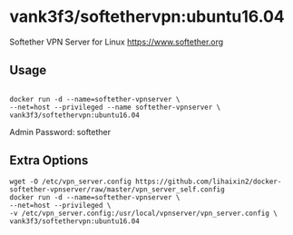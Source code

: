 # vank3f3/softethervpn:ubuntu16.04

Softether VPN Server for Linux
https://www.softether.org

## Usage

```

docker run -d --name=softether-vpnserver \
--net=host --privileged --name softether-vpnserver \
vank3f3/softethervpn:ubuntu16.04
```
Admin Password: softether

## Extra Options


```
wget -O /etc/vpn_server.config https://github.com/lihaixin2/docker-softether-vpnserver/raw/master/vpn_server_self.config
docker run -d --name=softether-vpnserver \
--net=host --privileged \
-v /etc/vpn_server.config:/usr/local/vpnserver/vpn_server.config \
vank3f3/softethervpn:ubuntu16.04
```
